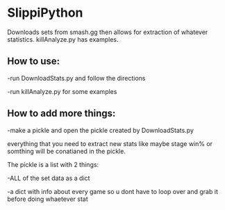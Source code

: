 # SlippiPython
Downloads sets from smash.gg then allows for extraction of whatever statistics. killAnalyze.py has examples.


## How to use:

-run DownloadStats.py and follow the directions

-run killAnalyze.py for some examples


## How to add more things:
-make a pickle and open the pickle created by DownloadStats.py

everything that you need to extract new stats like maybe stage win% or somthing will be conatianed in the pickle.



The pickle is a list with 2 things:

-ALL of the set data as a dict

-a dict with info about every game so u dont have to loop over and grab it before doing whaetever stat
